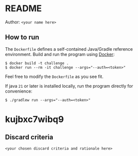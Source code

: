 # README

Author: `<your name here>`

## How to run

The `Dockerfile` defines a self-contained Java/Gradle reference environment.
Build and run the program using [Docker](https://docs.docker.com/get-started/get-docker/):
```
$ docker build -t challenge .
$ docker run --rm -it challenge --args="--auth=<token>"
```
Feel free to modify the `Dockerfile` as you see fit.

If java `21` or later is installed locally, run the program directly for convenience:
```
$ ./gradlew run --args="--auth=<token>"
```

# kujbxc7wibq9
## Discard criteria

`<your chosen discard criteria and rationale here>`
